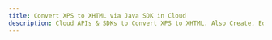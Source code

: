 ---title: Convert XPS to XHTML via Java SDK in Clouddescription: Cloud APIs & SDKs to Convert XPS to XHTML. Also Create, Edit & Render Microsoft Word & OpenOffice documents in the Cloud.---